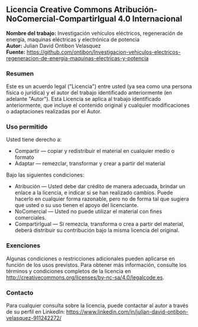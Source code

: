 ## Licencia Creative Commons Atribución-NoComercial-CompartirIgual 4.0 Internacional

**Nombre del trabajo:** Investigación vehículos eléctricos, regeneración de energía, maquinas eléctricas y electrónica de potencia  
**Autor:** Julian David Ontibon Velasquez  
**Fuente:** https://github.com/ontibon/Investigacion-vehiculos-electricos-regeneracion-de-energia-maquinas-electricas-y-potencia  

### Resumen

Este es un acuerdo legal ("Licencia") entre usted (ya sea como una persona física o jurídica) y el autor del trabajo identificado anteriormente (en adelante "Autor"). Esta Licencia se aplica al trabajo identificado anteriormente, que incluye el contenido original y cualquier modificaciones o adaptaciones realizadas por el Autor.

### Uso permitido

Usted tiene derecho a:

- Compartir — copiar y redistribuir el material en cualquier medio o formato
- Adaptar — remezclar, transformar y crear a partir del material

Bajo las siguientes condiciones:

- Atribución — Usted debe dar crédito de manera adecuada, brindar un enlace a la licencia, e indicar si se han realizado cambios. Puede hacerlo en cualquier forma razonable, pero no de forma tal que sugiera que usted o su uso tienen el apoyo del licenciante.
- NoComercial — Usted no puede utilizar el material con fines comerciales.
- CompartirIgual — Si remezcla, transforma o crea a partir del material, deberá distribuir su contribución bajo la misma licencia del original.

### Exenciones

Algunas condiciones o restricciones adicionales pueden aplicarse en función de los usos previstos. Para obtener más información, consulte los términos y condiciones completos de la licencia en http://creativecommons.org/licenses/by-nc-sa/4.0/legalcode.es.

### Contacto

Para cualquier consulta sobre la licencia, puede contactar al autor a través de su perfil en LinkedIn: https://www.linkedin.com/in/julian-david-ontibon-velasquez-911242272/
